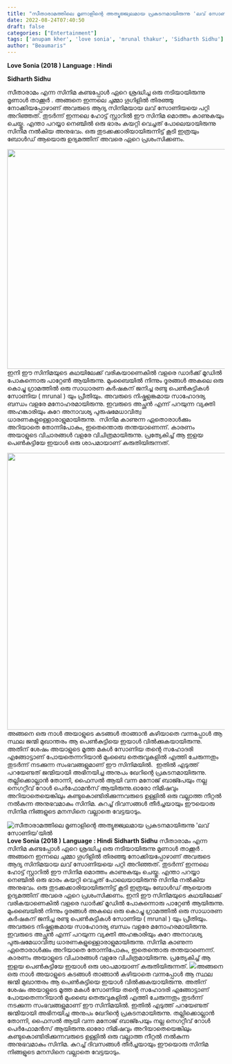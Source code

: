 ```yaml
---
title: "സീതാരാമത്തിലെ മൃണാളിന്റെ അത്യുജ്ജ്വലമായ പ്രകടനമായിരുന്നു 'ലവ് സോണിയ'യിൽ"
date: 2022-08-24T07:40:50
draft: false
categories: ["Entertainment"]
tags: ['anupam kher', 'love sonia', 'mrunal thakur', 'Sidharth Sidhu']
author: "Beaumaris"
---
```


<strong>Love Sonia (2018 ) </strong>
<strong>Language : Hindi</strong>

<strong>Sidharth Sidhu</strong>

സീതാരാമം എന്ന സിനിമ കണ്ടപ്പോൾ ഏറെ ശ്രദ്ധിച്ച ഒരു നടിയായിരുന്നു മൃണാൾ താക്കൂർ . അങ്ങനെ ഇന്നലെ ചുമ്മാ ഗൂഗിളിൽ തിരഞ്ഞു നോക്കിയപ്പോഴാണ് അവരുടെ ആദ്യ സിനിമയായ ലവ് സോണിയയെ പറ്റി അറിഞ്ഞത്. തുടർന്ന് ഇന്നലെ ഹോട്ട് സ്റ്റാറിൽ ഈ സിനിമ മൊത്തം കാണുകയും ചെയ്തു. എന്താ പറയ്യാ നെഞ്ചിൽ ഒരു ഭാരം കയറ്റി വെച്ചത് പോലെയായിരുന്നു സിനിമ നൽകിയ അനുഭവം. ഒരു തുടക്കക്കാരിയായിരുന്നിട്ട് കൂടി ഇത്രയും ബോൾഡ് ആയൊരു ഉദ്യമത്തിന് അവരെ ഏറെ പ്രശംസിക്കണം.

<img class=" wp-image-348167 aligncenter" src="https://cdn.boolokam.com/articles/2022/08/geghh-1.jpg" alt="" width="872" height="508" />ഇനി ഈ സിനിമയുടെ കഥയിലേക്ക് വരികയാണെകിൽ വളരെ ഡാർക്ക് മൂഡിൽ പോകുന്നൊരു പാറ്റേൺ ആയിരുന്നു. മുംബൈയിൽ നിന്നും ദൂരങ്ങൾ അകലെ ഒരു കൊച്ചു ഗ്രാമത്തിൽ ഒരു സാധാരണ കർഷകന് ജനിച്ച രണ്ടു പെൺകുട്ടികൾ സോണിയ ( mrunal ) യും പ്രീതിയും. അവരുടെ നിഷ്കളങ്കമായ സാഹോദര്യ ബന്ധം വളരേ മനോഹരമായിരുന്നു. ഇവരുടെ അച്ഛൻ എന്ന് പറയുന്ന വ്യക്തി അഹങ്കാരിയും കുറേ അനാവശ്യ പുരുഷമേധാവിത്വ ധാരണകളുള്ളൊരാളുമായിരുന്നു.  സിനിമ കാണുന്ന ഏതൊരാൾക്കും അറിയാതെ തോന്നിപോകും, ഇതെന്തൊരു തന്തയാണെന്ന്. കാരണം അയാളുടെ വിചാരങ്ങൾ വളരേ വിചിത്രമായിരുന്നു. പ്രത്യേകിച്ച് ആ ഇളയ പെൺകുട്ടിയേ ഇയാൾ ഒരു ശാപമായാണ് കരുതിയിരുന്നത്.

<img class="size-full wp-image-348166 aligncenter" src="https://cdn.boolokam.com/articles/2022/08/hrhr44.jpg" alt="" width="960" height="640" />അങ്ങനെ ഒരു നാൾ അയാളുടെ കടങ്ങൾ താങ്ങാൻ കഴിയാതെ വന്നപ്പോൾ ആ സ്ഥല ജന്മി മുഖാന്തരം ആ പെൺകുട്ടിയെ ഇയാൾ വിൽക്കുകയായിരുന്നു. അതിന് ശേഷം അയാളുടെ മൂത്ത മകൾ സോണിയ തന്റെ സഹോദരി എങ്ങോട്ടാണ് പോയതെന്നറിയാൻ മുംബൈ തെരുവുകളിൽ എത്തി ചേരുന്നതും തുടർന്ന് നടക്കുന്ന സംഭവങ്ങളുമാണ് ഈ സിനിമയിൽ.  ഇതിൽ എടുത്ത് പറയേണ്ടത് ജന്മിയായി അഭിനയിച്ച അനുപം ഖേറിന്റെ പ്രകടനമായിരുന്നു. തല്ലിക്കൊല്ലാൻ തോന്നി, ഫൈസൽ ആയി വന്ന മനോജ്‌ ബാജ്പേയും നല്ല നെഗറ്റീവ് റോൾ പെർഫോമൻസ് ആയിരുന്നു.ഓരോ നിമിഷവും അറിയാതെയെങ്കിലും കണ്ടുകൊണ്ടിരിക്കുന്നവരുടെ ഉള്ളിൽ ഒരു വല്ലാത്ത നീറ്റൽ നൽകുന്ന അനുഭവമാകും സിനിമ. കുറച്ച് ദിവസങ്ങൾ തീർച്ചയായും ഈയൊരു സിനിമ നിങ്ങളുടെ മനസിനെ വല്ലാതെ വേട്ടയാടും.


![സീതാരാമത്തിലെ മൃണാളിന്റെ അത്യുജ്ജ്വലമായ പ്രകടനമായിരുന്നു 'ലവ് സോണിയ'യിൽ](https://cdn.boolokam.com/articles/2022/08/geghh-1.jpg)**Love Sonia (2018 )** **Language : Hindi** **Sidharth Sidhu** സീതാരാമം എന്ന സിനിമ കണ്ടപ്പോൾ ഏറെ ശ്രദ്ധിച്ച ഒരു നടിയായിരുന്നു മൃണാൾ താക്കൂർ . അങ്ങനെ ഇന്നലെ ചുമ്മാ ഗൂഗിളിൽ തിരഞ്ഞു നോക്കിയപ്പോഴാണ് അവരുടെ ആദ്യ സിനിമയായ ലവ് സോണിയയെ പറ്റി അറിഞ്ഞത്. തുടർന്ന് ഇന്നലെ ഹോട്ട് സ്റ്റാറിൽ ഈ സിനിമ മൊത്തം കാണുകയും ചെയ്തു. എന്താ പറയ്യാ നെഞ്ചിൽ ഒരു ഭാരം കയറ്റി വെച്ചത് പോലെയായിരുന്നു സിനിമ നൽകിയ അനുഭവം. ഒരു തുടക്കക്കാരിയായിരുന്നിട്ട് കൂടി ഇത്രയും ബോൾഡ് ആയൊരു ഉദ്യമത്തിന് അവരെ ഏറെ പ്രശംസിക്കണം. ഇനി ഈ സിനിമയുടെ കഥയിലേക്ക് വരികയാണെകിൽ വളരെ ഡാർക്ക് മൂഡിൽ പോകുന്നൊരു പാറ്റേൺ ആയിരുന്നു. മുംബൈയിൽ നിന്നും ദൂരങ്ങൾ അകലെ ഒരു കൊച്ചു ഗ്രാമത്തിൽ ഒരു സാധാരണ കർഷകന് ജനിച്ച രണ്ടു പെൺകുട്ടികൾ സോണിയ ( mrunal ) യും പ്രീതിയും. അവരുടെ നിഷ്കളങ്കമായ സാഹോദര്യ ബന്ധം വളരേ മനോഹരമായിരുന്നു. ഇവരുടെ അച്ഛൻ എന്ന് പറയുന്ന വ്യക്തി അഹങ്കാരിയും കുറേ അനാവശ്യ പുരുഷമേധാവിത്വ ധാരണകളുള്ളൊരാളുമായിരുന്നു. സിനിമ കാണുന്ന ഏതൊരാൾക്കും അറിയാതെ തോന്നിപോകും, ഇതെന്തൊരു തന്തയാണെന്ന്. കാരണം അയാളുടെ വിചാരങ്ങൾ വളരേ വിചിത്രമായിരുന്നു. പ്രത്യേകിച്ച് ആ ഇളയ പെൺകുട്ടിയേ ഇയാൾ ഒരു ശാപമായാണ് കരുതിയിരുന്നത്. ![](https://cdn.boolokam.com/articles/2022/08/hrhr44.jpg)അങ്ങനെ ഒരു നാൾ അയാളുടെ കടങ്ങൾ താങ്ങാൻ കഴിയാതെ വന്നപ്പോൾ ആ സ്ഥല ജന്മി മുഖാന്തരം ആ പെൺകുട്ടിയെ ഇയാൾ വിൽക്കുകയായിരുന്നു. അതിന് ശേഷം അയാളുടെ മൂത്ത മകൾ സോണിയ തന്റെ സഹോദരി എങ്ങോട്ടാണ് പോയതെന്നറിയാൻ മുംബൈ തെരുവുകളിൽ എത്തി ചേരുന്നതും തുടർന്ന് നടക്കുന്ന സംഭവങ്ങളുമാണ് ഈ സിനിമയിൽ. ഇതിൽ എടുത്ത് പറയേണ്ടത് ജന്മിയായി അഭിനയിച്ച അനുപം ഖേറിന്റെ പ്രകടനമായിരുന്നു. തല്ലിക്കൊല്ലാൻ തോന്നി, ഫൈസൽ ആയി വന്ന മനോജ്‌ ബാജ്പേയും നല്ല നെഗറ്റീവ് റോൾ പെർഫോമൻസ് ആയിരുന്നു.ഓരോ നിമിഷവും അറിയാതെയെങ്കിലും കണ്ടുകൊണ്ടിരിക്കുന്നവരുടെ ഉള്ളിൽ ഒരു വല്ലാത്ത നീറ്റൽ നൽകുന്ന അനുഭവമാകും സിനിമ. കുറച്ച് ദിവസങ്ങൾ തീർച്ചയായും ഈയൊരു സിനിമ നിങ്ങളുടെ മനസിനെ വല്ലാതെ വേട്ടയാടും.
